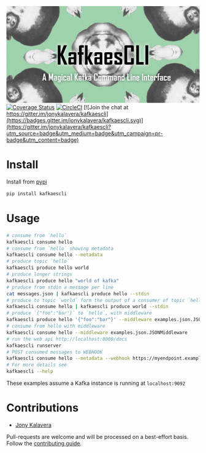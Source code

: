 ﻿
![Kafkaescli](docs/images/kafkaescli-repository-open-graph-template.png)
[![Coverage Status](https://coveralls.io/repos/github/jonykalavera/kafkaescli/badge.svg?branch=main)](https://coveralls.io/github/jonykalavera/kafkaescli?branch=main)
[![CircleCI](https://circleci.com/gh/jonykalavera/kafkaescli/tree/main.svg?style=svg)](https://circleci.com/gh/jonykalavera/kafkaescli/tree/main) [![Join the chat at https://gitter.im/jonykalavera/kafkaescli](https://badges.gitter.im/jonykalavera/kafkaescli.svg)](https://gitter.im/jonykalavera/kafkaescli?utm_source=badge&utm_medium=badge&utm_campaign=pr-badge&utm_content=badge)

# Install

Install from [pypi](https://pypi.org/project/kafkaescli/)

```sh
pip install kafkaescli
```

# Usage

```bash
# consume from `hello`
kafkaescli consume hello
# consume from `hello` showing metadata
kafkaescli consume hello --metadata
# produce topic `hello`
kafkaescli produce hello world
# produce longer strings
kafkaescli produce hello "world of kafka"
# produce from stdin a message per line
cat messages.json | kafkaescli produce hello --stdin
# produce to topic `world` form the output of a consumer of topic `hello`
kafkaescli consume hello | kafkaescli produce world --stdin
# produce `{"foo":"bar"}` to `hello`, with middleware
kafkaescli produce hello '{"foo":"bar"}' --middleware examples.json.JSONMiddleware
# consume from hello with middleware
kafkaescli consume hello --middleware examples.json.JSONMiddleware
# run the web api http://localhost:8000/docs
kafkaescli runserver
# POST consumed messages to WEBHOOK
kafkaescli consume hello --metadata --webhook https://myendpoint.example.com
# For more details see
kafkaescli --help
```
These examples assume a Kafka instance is running at `localhost:9092`

# Contributions

* [Jony Kalavera](https://github.com/jonykalavera)

Pull-requests are welcome and will be processed on a best-effort basis.
Follow the [contributing guide](CONTRIBUTING.md).
